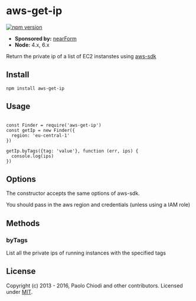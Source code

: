
# aws-get-ip

[![npm version][npm-badge]][npm-url]


- __Sponsored by:__ [nearForm][Sponsor]
- __Node:__ 4.x, 6.x

Return the private ip of a list of EC2 instanstes using [aws-sdk](https://github.com/aws/aws-sdk-js)

## Install
```
npm install aws-get-ip
```

## Usage

```

const Finder = require('aws-get-ip')
const getIp = new Finder({
  region: 'eu-central-1'
})

getIp.byTags({tag: 'value'}, function (err, ips) {
  console.log(ips)
})

```

## Options

The constructor accepts the same options of aws-sdk.

You should pass in the aws region and credentials (unless using a IAM role)

## Methods

### byTags

List all the private ips of running instances with the specified tags


## License
Copyright (c) 2013 - 2016, Paolo Chiodi and other contributors.
Licensed under [MIT][].

[Sponsor]: http://nearform.com
[npm-badge]: https://badge.fury.io/js/aws-get-ip.svg
[npm-url]: https://badge.fury.io/js/aws-get-ip
[travis-badge]: https://api.travis-ci.org/senecajs-labs/aws-get-ip.svg
[travis-url]: https://travis-ci.org/senecajs-labs/aws-get-ip
[MIT]: ./LICENSE

